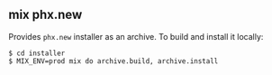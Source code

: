 ## mix phx.new

Provides `phx.new` installer as an archive. To build and install it locally:

    $ cd installer
    $ MIX_ENV=prod mix do archive.build, archive.install
